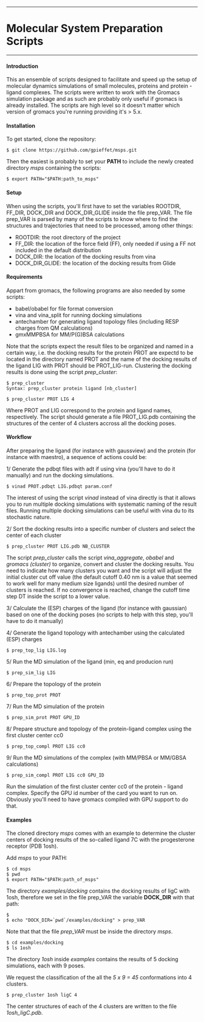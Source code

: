 ***
# Molecular System Preparation Scripts
***



#### Introduction
This an ensemble of scripts designed to facilitate and speed up the setup of molecular dynamics simulations of small molecules, proteins and protein - ligand complexes. The scripts were written to work with the Gromacs simulation package and as such are probably only useful if gromacs is already installed. The scripts are high level so it doesn't matter which version of gromacs you're running providing it's > 5.x.


#### Installation
To get started, clone the repository:
```
$ git clone https://github.com/gpieffet/msps.git 
```
Then the easiest is probably to set your **PATH** to include the newly created directory *msps* containing the scripts:
```
$ export PATH="$PATH:path_to_msps"
```


#### Setup
When using the scripts, you'll first have to set the variables ROOTDIR, FF_DIR, DOCK_DIR and DOCK_DIR_GLIDE inside the file prep_VAR. The file prep_VAR is parsed by many of the scripts to know where to find the structures and trajectories that need to be processed, among other things:

 - ROOTDIR: the root directory of the project
 - FF_DIR: the location of the force field (FF), only needed if using a FF not included in the default distribution
 - DOCK_DIR: the location of the docking results from vina
 - DOCK_DIR_GLIDE: the location of the docking results from Glide
 


#### Requirements
Appart from gromacs, the following programs are also needed by some scripts:

 - babel/obabel for file format conversion
 - vina and vina_split for running docking simulations
 - antechamber for generating ligand topology files (including RESP charges from QM calculations)
 - gmxMMPBSA for MM/P(G)BSA calculations
 
 
Note that the scripts expect the result files to be organized and named in a certain way, i.e. the docking results for the protein PROT are expectd to be located in the directory named PROT and the name of the docking results of the ligand LIG with PROT should be PROT_LIG-run.
Clustering the docking results is done using the script *prep_cluster*:
```
$ prep_cluster
Syntax: prep_cluster protein ligand [nb_cluster]

$ prep_cluster PROT LIG 4
```
Where PROT and LIG correspond to the protein and ligand names, respectively.
The script should generate a file PROT_LIG.pdb containing the structures of the center of 4 clusters accross all the docking poses.



#### Workflow
After preparing the ligand (for instance with gaussview) and the protein (for instance with maestro), a sequence of actions could be:

1/ Generate the pdbqt files with adt if using vina (you'll have to do it manually) and run the docking simulations.

```
$ vinad PROT.pdbqt LIG.pdbqt param.conf 
```
The interest of using the script *vinad* instead of vina directly is that it allows you to run multiple docking simulations with systematic naming of the result files. Running multiple docking simulations can be useful with vina du to its stochastic nature.  


2/ Sort the docking results into a specific number of clusters and select the center of each cluster

```
$ prep_cluster PROT LIG.pdb NB_CLUSTER
```
The script *prep_cluster* calls the script *vina_aggregate*, *obabel* and *gromacs (cluster)* to organize, convert and cluster the docking results. You need to indicate how many clusters you want and the script will adjust the initial cluster cut off value (the default cutoff 0.40 nm is a value that seemed to work well for many medium size ligands) until the desired number of clusters is reached. If no convergence is reached, change the cutoff time step DT inside the script to a lower value.


3/ Calculate the (ESP) charges of the ligand (for instance with gaussian) based on one of the docking poses (no scripts to help with this step, you'll have to do it manually)


4/ Generate the ligand topology with antechamber using the calculated (ESP) charges
```
$ prep_top_lig LIG.log
```

5/ Run the MD simulation of the ligand (min, eq and producion run)
```
$ prep_sim_lig LIG
```

6/ Prepare the topology of the protein
```
$ prep_top_prot PROT
```

7/ Run the MD simulation of the protein
```
$ prep_sim_prot PROT GPU_ID
```

8/ Prepare structure and topology of the protein-ligand complex using the first cluster center cc0
```
$ prep_top_compl PROT LIG cc0
```

9/ Run the MD simulations of the complex (with MM/PBSA or MM/GBSA calculations)
```
$ prep_sim_compl PROT LIG cc0 GPU_ID
```
Run the simulation of the first cluster center cc0 of the protein - ligand complex. Specify the GPU id number of the card you want to run on. Obviously you'll need to have gromacs compiled with GPU support to do that.


#### Examples
The cloned directory *msps* comes with an example to determine the cluster centers of docking results of the so-called ligand 7C with the progesterone receptor (PDB 1osh).

Add *msps* to your PATH:
```
$ cd msps
$ pwd
$ export PATH="$PATH:path_of_msps"
```

The directory *examples/docking* contains the docking results of ligC with 1osh, therefore we set in the file prep_VAR the variable **DOCK_DIR** with that path:
```
$
$ echo "DOCK_DIR=`pwd`/examples/docking" > prep_VAR
```
Note that that the file *prep_VAR* must be inside the directory *msps*.

```
$ cd examples/docking
$ ls 1osh
```
The directory *1osh* inside *examples* contains the results of 5 docking simulations, each with 9 poses.


We request the classification of the all the *5 x 9 = 45* conformations into 4 clusters.
```
$ prep_cluster 1osh ligC 4
```
The center structures of each of the 4 clusters are written to the file *1osh_ligC.pdb*.


